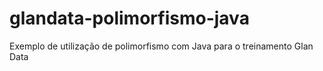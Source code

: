 # glandata-polimorfismo-java
Exemplo de utilização de polimorfismo com Java para o treinamento Glan Data
